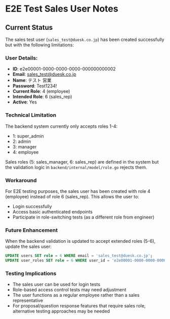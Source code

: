 # E2E Test Sales User Notes

## Current Status
The sales test user (`sales_test@duesk.co.jp`) has been created successfully but with the following limitations:

### User Details:
- **ID**: e2e00001-0000-0000-0000-000000000002
- **Email**: sales_test@duesk.co.jp
- **Name**: テスト 営業
- **Password**: Test1234!
- **Current Role**: 4 (employee)
- **Intended Role**: 6 (sales_rep)
- **Active**: Yes

### Technical Limitation
The backend system currently only accepts roles 1-4:
- 1: super_admin
- 2: admin
- 3: manager
- 4: employee

Sales roles (5: sales_manager, 6: sales_rep) are defined in the system but the validation logic in `backend/internal/model/role.go` rejects them.

### Workaround
For E2E testing purposes, the sales user has been created with role 4 (employee) instead of role 6 (sales_rep). This allows the user to:
- Login successfully
- Access basic authenticated endpoints
- Participate in role-switching tests (as a different role from engineer)

### Future Enhancement
When the backend validation is updated to accept extended roles (5-6), update the sales user:
```sql
UPDATE users SET role = 6 WHERE email = 'sales_test@duesk.co.jp';
UPDATE user_roles SET role = 6 WHERE user_id = 'e2e00001-0000-0000-0000-000000000002';
```

### Testing Implications
- The sales user can be used for login tests
- Role-based access control tests may need adjustment
- The user functions as a regular employee rather than a sales representative
- For proposal/question response features that require sales role, alternative testing approaches may be needed